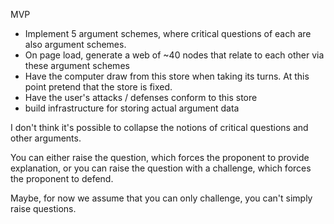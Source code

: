 MVP

- Implement 5 argument schemes, where critical questions of each are also argument schemes.
- On page load, generate a web of ~40 nodes that relate to each other via these argument schemes
- Have the computer draw from this store when taking its turns. At this point pretend that the store is fixed. 
- Have the user's attacks / defenses conform to this store
- build infrastructure for storing actual argument data


I don't think it's possible to collapse the notions of critical questions and other arguments. 

You can either raise the question, which forces the proponent to provide explanation, or you can raise the question with a challenge, which forces the proponent to defend. 

Maybe, for now we assume that you can only challenge, you can't simply raise questions. 